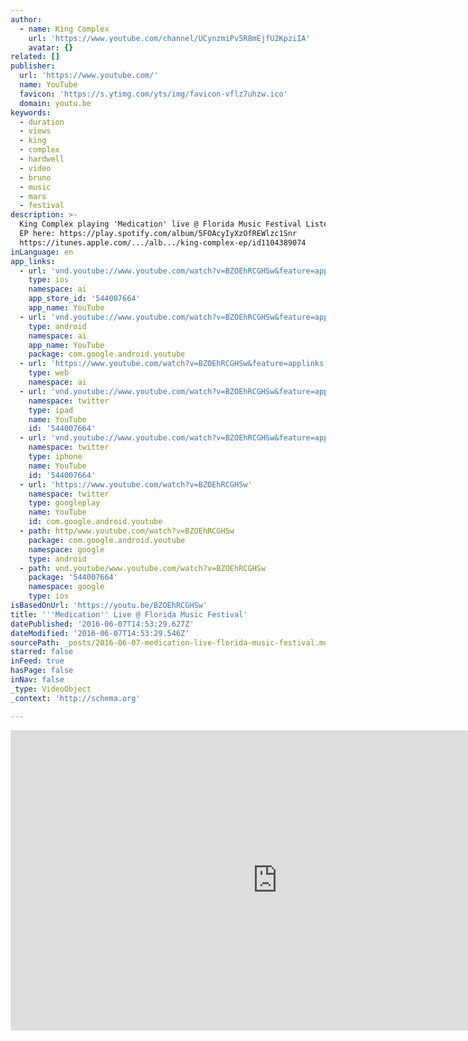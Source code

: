```yaml
---
author:
  - name: King Complex
    url: 'https://www.youtube.com/channel/UCynzmiPv5R8mEjfU2KpziIA'
    avatar: {}
related: []
publisher:
  url: 'https://www.youtube.com/'
  name: YouTube
  favicon: 'https://s.ytimg.com/yts/img/favicon-vflz7uhzw.ico'
  domain: youtu.be
keywords:
  - duration
  - views
  - king
  - complex
  - hardwell
  - video
  - bruno
  - music
  - mars
  - festival
description: >-
  King Complex playing 'Medication' live @ Florida Music Festival Listen to the
  EP here: https://play.spotify.com/album/5FOAcyIyXzOfREWlzc1Snr
  https://itunes.apple.com/.../alb.../king-complex-ep/id1104389074
inLanguage: en
app_links:
  - url: 'vnd.youtube://www.youtube.com/watch?v=BZOEhRCGHSw&feature=applinks'
    type: ios
    namespace: ai
    app_store_id: '544007664'
    app_name: YouTube
  - url: 'vnd.youtube://www.youtube.com/watch?v=BZOEhRCGHSw&feature=applinks'
    type: android
    namespace: ai
    app_name: YouTube
    package: com.google.android.youtube
  - url: 'https://www.youtube.com/watch?v=BZOEhRCGHSw&feature=applinks'
    type: web
    namespace: ai
  - url: 'vnd.youtube://www.youtube.com/watch?v=BZOEhRCGHSw&feature=applinks'
    namespace: twitter
    type: ipad
    name: YouTube
    id: '544007664'
  - url: 'vnd.youtube://www.youtube.com/watch?v=BZOEhRCGHSw&feature=applinks'
    namespace: twitter
    type: iphone
    name: YouTube
    id: '544007664'
  - url: 'https://www.youtube.com/watch?v=BZOEhRCGHSw'
    namespace: twitter
    type: googleplay
    name: YouTube
    id: com.google.android.youtube
  - path: http/www.youtube.com/watch?v=BZOEhRCGHSw
    package: com.google.android.youtube
    namespace: google
    type: android
  - path: vnd.youtube/www.youtube.com/watch?v=BZOEhRCGHSw
    package: '544007664'
    namespace: google
    type: ios
isBasedOnUrl: 'https://youtu.be/BZOEhRCGHSw'
title: '''Medication'' Live @ Florida Music Festival'
datePublished: '2016-06-07T14:53:29.627Z'
dateModified: '2016-06-07T14:53:29.546Z'
sourcePath: _posts/2016-06-07-medication-live-florida-music-festival.md
starred: false
inFeed: true
hasPage: false
inNav: false
_type: VideoObject
_context: 'http://schema.org'

---
```

<iframe src="https://cdn.embedly.com/widgets/media.html?src=https%3A%2F%2Fwww.youtube.com%2Fembed%2FBZOEhRCGHSw%3Ffeature%3Doembed&amp;url=http%3A%2F%2Fwww.youtube.com%2Fwatch%3Fv%3DBZOEhRCGHSw&amp;image=https%3A%2F%2Fi.ytimg.com%2Fvi%2FBZOEhRCGHSw%2Fhqdefault.jpg&amp;key=b7d04c9b404c499eba89ee7072e1c4f7&amp;type=text%2Fhtml&amp;schema=youtube" width="854" height="480" scrolling="no" frameborder="0" allowfullscreen="" style=""></iframe>